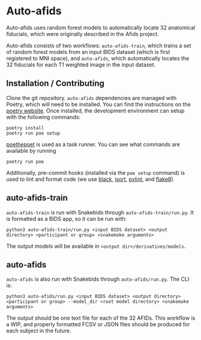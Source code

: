 # Auto-afids
Auto-afids uses random forest models to automatically locate 32 anatomical fiducials, which were originally described in the Afids project.

Auto-afids consists of two workflows: `auto-afids-train`, which trains a set of random forest models from an input BIDS dataset (which is first registered to MNI space), and `auto-afids`, which automatically locates the 32 fiducials for each T1 weighted image in the input dataset.

## Installation / Contributing

Clone the git repository. `auto-afids` dependencies are managed with Poetry, which will need to be installed. You can find the instructions on the [poetry website](https://python-poetry.org/docs/master/). Once installed, the development environment can setup with the following commands:

```
poetry install
poetry run poe setup
```

[poethepoet](https://github.com/nat-n/poethepoet) is used as a task runner. You can see what commands are available by running 

```
poetry run poe
```

Additionally, pre-commit hooks (installed via the `poe setup` command) is used to lint and format code (we use [black](https://github.com/psf/black), [isort](https://github.com/PyCQA/isort), [pylint](https://pylint.org/), and [flake8](https://flake8.pycqa.org/en/latest/)).

## auto-afids-train

`auto-afids-train` is run with Snakebids through `auto-afids-train/run.py`. It is formatted as a BIDS app, so it can be run with:

`python3 auto-afids-train/run.py <input BIDS dataset> <output directory> <participant or group> <snakemake arguments>`

The output models will be available in `<output dir>/derivatives/models`.

## auto-afids

`auto-afids` is also run with Snakebids through `auto-afids/run.py`. The CLI is:

`python3 auto-afids/run.py <input BIDS dataset> <output directory> <participant or group> --model_dir <root model directory> <snakemake arguments>`

The output should be one text file for each of the 32 AFIDs. This workflow is a WIP, and properly formatted FCSV or JSON files should be produced for each subject in the future.
